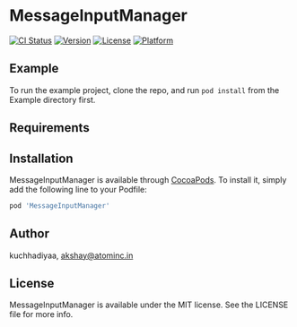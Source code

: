 # MessageInputManager

[![CI Status](https://img.shields.io/travis/kuchhadiyaa/MessageInputManager.svg?style=flat)](https://travis-ci.org/kuchhadiyaa/MessageInputManager)
[![Version](https://img.shields.io/cocoapods/v/MessageInputManager.svg?style=flat)](https://cocoapods.org/pods/MessageInputManager)
[![License](https://img.shields.io/cocoapods/l/MessageInputManager.svg?style=flat)](https://cocoapods.org/pods/MessageInputManager)
[![Platform](https://img.shields.io/cocoapods/p/MessageInputManager.svg?style=flat)](https://cocoapods.org/pods/MessageInputManager)

## Example

To run the example project, clone the repo, and run `pod install` from the Example directory first.

## Requirements

## Installation

MessageInputManager is available through [CocoaPods](https://cocoapods.org). To install
it, simply add the following line to your Podfile:

```ruby
pod 'MessageInputManager'
```

## Author

kuchhadiyaa, akshay@atominc.in

## License

MessageInputManager is available under the MIT license. See the LICENSE file for more info.
